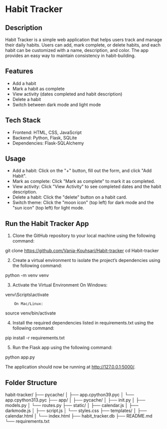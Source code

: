 # Habit Tracker  

## Description  
Habit Tracker is a simple web application that helps users track and manage their daily habits. Users can add, mark complete, or delete habits, and each habit can be customized with a name, description, and color. The app provides an easy way to maintain consistency in habit-building.

## Features  
- Add a habit  
- Mark a habit as complete  
- View activity (dates completed and habit description)  
- Delete a habit  
- Switch between dark mode and light mode  

## Tech Stack  
- Frontend: HTML, CSS, JavaScript  
- Backend: Python, Flask, SQLite  
- Dependencies: Flask-SQLAlchemy  

## Usage  
- Add a habit: Click on the "+" button, fill out the form, and click "Add Habit".  
- Mark as complete: Click "Mark as complete" to mark it as completed.  
- View activity: Click "View Activity" to see completed dates and the habit description.  
- Delete a habit: Click the "delete" button on a habit card.  
- Switch theme: Click the "moon icon" (top left) for dark mode and the "sun icon" (top left) for light mode.  

## Run the Habit Tracker App
1. Clone the GitHub repository to your local machine using the following command:

git clone https://github.com/Vania-Kouhsari/Habit-tracker
cd Habit-tracker


2. Create a virtual environment to isolate the project’s dependencies using the following command:

python -m venv venv


3. Activate the Virtual Environment
		On Windows:

venv\Scripts\activate


		On Mac/Linux:

source venv/bin/activate


4. Install the required dependencies listed in requirements.txt using the following command:

pip install -r requirements.txt 


5. Run the Flask app using the following command:

python app.py

The application should now be running at http://127.0.0.1:5000/.

## Folder Structure
habit-tracker/
├── pycache/
│   ├── app.cpython39.pyc
│   └── app.cpython313.pyc
├── app/
│   ├── pycache/
│   ├── init.py
│   ├── models.py
│   └── routes.py
├── static/
│   ├── calendar.js
│   ├── darkmode.js
│   ├── script.js
│   └── styles.css
├── templates/
│   ├── calendar.html
│   └── index.html
├── habit_tracker.db
├── README.md
└── requirements.txt